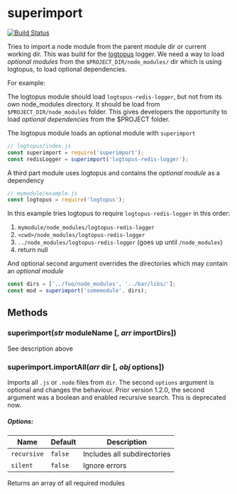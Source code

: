 # superimport

[![Build Status](https://travis-ci.org/Andifeind/superimport.svg?branch=master)](https://travis-ci.org/Andifeind/superimport)

Tries to import a node module from the parent module dir or current working dir.
This was build for the [logtopus](https://github.com/Andifeind/logtopus) logger.
We need a way to load *optional modules* from the `$PROJECT_DIR/node_modules/` dir which is using logtopus, to load optional dependencies.

For example:

The logtopus module should load `logtopus-redis-logger`, but not from its own node_modules directory.
It should be load from `$PROJECT_DIR/node_modules` folder. This gives developers the
opportunity to load *optional dependencies* from the $PROJECT folder.

The logtopus module loads an optional module with `superimport`

```js
// logtopus/index.js
const superimport = require('superimport');
const redisLogger = superimport('logtopus-redis-logger');
```

A third part module uses logtopus and contains the *optional module* as a dependency

```js
// mymodule/example.js
const logtopus = require('logtopus');
```

In this example tries logtopus to require `logtopus-redis-logger` in this order:

1) `mymodule/node_modules/logtopus-redis-logger`  
2) `<cwd>/node_modules/logtopus-redis-logger`  
3) `../node_modules/logtopus-redis-logger` (goes up until `/node_modules`)  
4) return null

And optional second argument overrides the directories which may contain an *optional module*

```js
const dirs = ['../foo/node_modules', '../bar/libs/'];
const mod = superimport('somemodule', dirs);
```


## Methods

### superimport(*str* moduleName [, *arr* importDirs])

See description above

### superimport.importAll(*arr* dir [, *obj* options])

Imports all `.js` or `.node` files from `dir`. The second `options` argument is optional and changes the behaviour. Prior version 1.2.0, the second argument was a boolean and enabled recursive search. This is deprecated now.

##### Options:
| Name        | Default | Description                 |
| ----------- | ------- | --------------------------- |
| `recursive` | `false` | Includes all subdirectories |
| `silent`    | `false` | Ignore errors               |



Returns an array of all required modules
